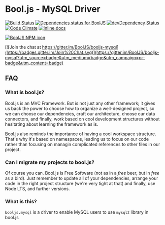 # Bool.js - MySQL Driver

[![Build Status](https://travis-ci.org/BoolJS/booljs-mysql.svg?branch=master)](https://travis-ci.org/BoolJS/booljs-mysql) [![Dependencies status for BoolJS](https://david-dm.org/booljs/booljs-mysql.svg)](https://david-dm.org/booljs/booljs-mysql) [![devDependency Status](https://david-dm.org/booljs/booljs-mysql/dev-status.svg)](https://david-dm.org/booljs/booljs-mysql#info=devDependencies) [![Code Climate](https://codeclimate.com/github/BoolJS/booljs-mysql/badges/gpa.svg)](https://codeclimate.com/github/BoolJS/booljs-mysql) [![Inline docs](http://inch-ci.org/github/booljs/booljs-mysql.svg?branch=master)](http://inch-ci.org/github/booljs/booljs-mysql)

[![BoolJS NPM icon](https://nodei.co/npm/@booljs/mysql.png)](https://npmjs.com/package/@booljs/mysql)

[![Join the chat at https://gitter.im/BoolJS/booljs-mysql](https://badges.gitter.im/Join%20Chat.svg)](https://gitter.im/BoolJS/booljs-mysql?utm_source=badge&utm_medium=badge&utm_campaign=pr-badge&utm_content=badge)

## FAQ

### What is bool.js?
Bool.js is an MVC Framework. But is not just any other framework; it gives us back the power to choose how to organize a well-designed project, so we can choose our dependencies, craft our architecture, choose our data connectors, and finally, work based on cool development structures without hesitating about learning the framework as is.

Bool.js also reminds the importance of having a cool workspace structure. That's why it's based on namespaces, leading us to focus on our code rather than focusing on managin complicated references to other files in our project.

### Can I migrate my projects to bool.js?
Of course you can. Bool.js is Free Software (not as in a *free* beer, but in *free* as a bird). Just remember to update all of your dependencies, arrange your code in the right project structure (we're very tight at that) and finally, use Node LTS, and further versions.

### What is this?
`booljs.mysql` is a driver to enable MySQL users to use `mysql2` library in bool.js
